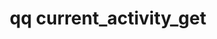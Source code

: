 ---
category: current
command: current_activity_get
keywords: qq, qq_cli, current_activity_get
optional_options:
- alternate:
  - --type
  help: The specific type of throughput to get
  name: -t
  required: false
permalink: /qq-cli-command-guide/current/current_activity_get.html
positional_options: []
sidebar: qq_cli_command_reference_sidebar
summary: This section explains how to use the <code>qq current_activity_get</code>
  command.
synopsis: Get the current sampled IOP and throughput rates
title: qq current_activity_get
usage: "qq current_activity_get [-h]\n    [-t {file-iops-read,file-iops-write,metadata-iops-read,metadata-iops-write,file-throughput-read,file-throughput-write}]"

---